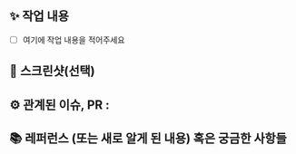 ## ✨ 작업 내용 
- [ ] 여기에 작업 내용을 적어주세요


## 📸 스크린샷(선택)

## ⚙️ 관계된 이슈, PR : 

## 📚 레퍼런스 (또는 새로 알게 된 내용) 혹은 궁금한 사항들

